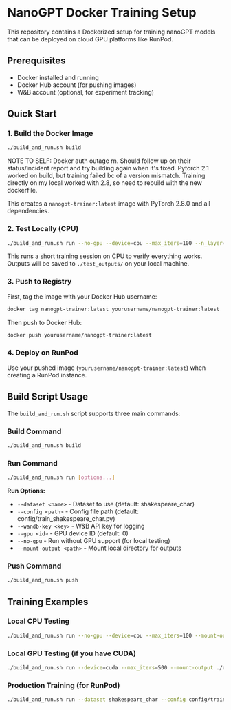 # NanoGPT Docker Training Setup

This repository contains a Dockerized setup for training nanoGPT models that can be deployed on cloud GPU platforms like RunPod.

## Prerequisites

- Docker installed and running
- Docker Hub account (for pushing images)
- W&B account (optional, for experiment tracking)

## Quick Start

### 1. Build the Docker Image

```bash
./build_and_run.sh build
```

NOTE TO SELF: Docker auth outage rn. Should follow up on their status/incident report and try building again when it's fixed. Pytorch 2.1 worked on build, but training failed bc of a version mismatch. Training directly on my local worked with 2.8, so need to rebuild with the new dockerfile.

This creates a `nanogpt-trainer:latest` image with PyTorch 2.8.0 and all dependencies.

### 2. Test Locally (CPU)

```bash
./build_and_run.sh run --no-gpu --device=cpu --max_iters=100 --n_layer=2 --n_head=4 --n_embd=128 --batch_size=2 --mount-output ./test_outputs

```

This runs a short training session on CPU to verify everything works. Outputs will be saved to `./test_outputs/` on your local machine.

### 3. Push to Registry

First, tag the image with your Docker Hub username:

```bash
docker tag nanogpt-trainer:latest yourusername/nanogpt-trainer:latest
```

Then push to Docker Hub:

```bash
docker push yourusername/nanogpt-trainer:latest
```

### 4. Deploy on RunPod

Use your pushed image (`yourusername/nanogpt-trainer:latest`) when creating a RunPod instance.

## Build Script Usage

The `build_and_run.sh` script supports three main commands:

### Build Command
```bash
./build_and_run.sh build
```

### Run Command
```bash
./build_and_run.sh run [options...]
```

**Run Options:**
- `--dataset <name>` - Dataset to use (default: shakespeare_char)
- `--config <path>` - Config file path (default: config/train_shakespeare_char.py)
- `--wandb-key <key>` - W&B API key for logging
- `--gpu <id>` - GPU device ID (default: 0)
- `--no-gpu` - Run without GPU support (for local testing)
- `--mount-output <path>` - Mount local directory for outputs

### Push Command
```bash
./build_and_run.sh push
```

## Training Examples

### Local CPU Testing
```bash
./build_and_run.sh run --no-gpu --device=cpu --max_iters=100 --mount-output ./test_outputs
```

### Local GPU Testing (if you have CUDA)
```bash
./build_and_run.sh run --device=cuda --max_iters=500 --mount-output ./outputs
```

### Production Training (for RunPod)
```bash
./build_and_run.sh run --dataset shakespeare_char --config config/train_shakespeare_char.py --wandb-key YOUR_KEY --max_iters=5000
```
